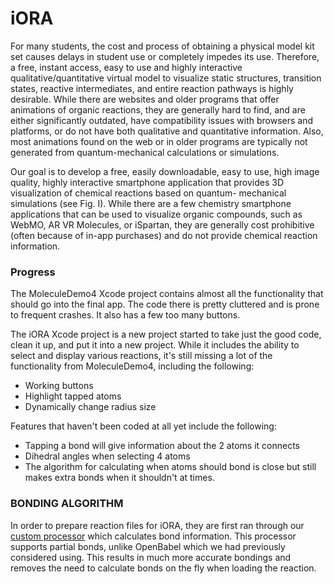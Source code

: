 # iORA

For many students, the cost and process of obtaining a physical model kit set causes delays in student use or completely impedes its use. Therefore, a free, instant access, easy to use and highly interactive qualitative/quantitative virtual model to visualize static structures, transition states, reactive intermediates, and entire reaction pathways is highly desirable. While there are websites and older programs that offer animations of organic reactions, they are generally hard to find, and are either significantly outdated, have compatibility issues with browsers and platforms, or do not have both qualitative and quantitative information. Also, most animations found on the web or in older programs are typically not generated from quantum-mechanical calculations or simulations. 

Our goal is to develop a free, easily downloadable, easy to use, high image quality, highly interactive smartphone application that provides 3D visualization of chemical reactions based on quantum- mechanical simulations (see Fig. I). While there are a few chemistry smartphone applications that can be used to visualize organic compounds, such as WebMO, AR VR Molecules, or iSpartan, they are generally cost prohibitive (often because of in-app purchases) and do not provide chemical reaction information.

### Progress

The MoleculeDemo4 Xcode project contains almost all the functionality that should go into the final app. The code there is pretty cluttered and is prone to frequent crashes. It also has a few too many buttons. 

The iORA Xcode project is a new project started to take just the good code, clean it up, and put it into a new project. While it includes the ability to select and display various reactions, it's still missing a lot of the functionality from MoleculeDemo4, including the following: 
  - Working buttons
  - Highlight tapped atoms 
  - Dynamically change radius size 
  
Features that haven't been coded at all yet include the following: 
  - Tapping a bond will give information about the 2 atoms it connects
  - Dihedral angles when selecting 4 atoms
  - The algorithm for calculating when atoms should bond is close but still makes extra bonds when it shouldn't at times. 

  
### BONDING ALGORITHM

In order to prepare reaction files for iORA, they are first ran through our [custom processor](https://github.com/jaredrossberg/byu-babel) which calculates bond information. This processor supports partial bonds, unlike OpenBabel which we had previously considered using. This results in much more accurate bondings and removes the need to calculate bonds on the fly when loading the reaction.
